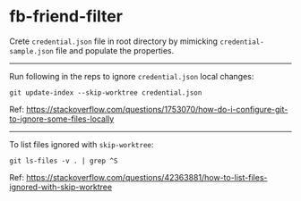 # fb-friend-filter

Crete `credential.json` file in root directory by mimicking `credential-sample.json` file and populate the properties.

___

Run following in the reps to ignore `credential.json` local changes:

```
git update-index --skip-worktree credential.json
```

Ref: https://stackoverflow.com/questions/1753070/how-do-i-configure-git-to-ignore-some-files-locally

___

To list files ignored with `skip-worktree`:

```
git ls-files -v . | grep ^S
```

Ref: https://stackoverflow.com/questions/42363881/how-to-list-files-ignored-with-skip-worktree
